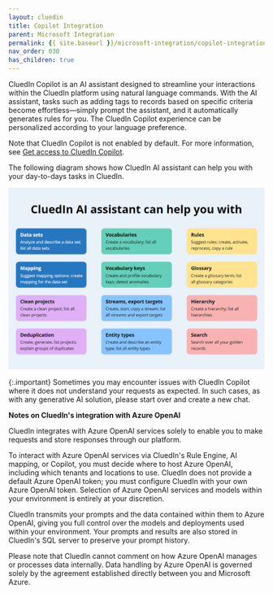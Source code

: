 ```yaml
---
layout: cluedin
title: Copilot Integration
parent: Microsoft Integration
permalink: {{ site.baseurl }}/microsoft-integration/copilot-integration
nav_order: 030
has_children: true
---
```


CluedIn Copilot is an AI assistant designed to streamline your interactions within the CluedIn platform using natural language commands. With the AI assistant, tasks such as adding tags to records based on specific criteria become effortless—simply prompt the assistant, and it automatically generates rules for you. The CluedIn Copilot experience can be personalized according to your language preference.

Note that CluedIn Copilot is not enabled by default. For more information, see [Get access to CluedIn Copilot](/microsoft-integration/copilot-integration/get-access-to-copilot).

The following diagram shows how CluedIn AI assistant can help you with your day-to-days tasks in CluedIn.

![copilot-diagram.png](../../assets/images/microsoft-integration/copilot/copilot-diagram.png)

{:.important}
Sometimes you may encounter issues with CluedIn Copilot where it does not understand your requests as expected. In such cases, as with any generative AI solution, please start over and create a new chat.

**Notes on CluedIn's integration with Azure OpenAI**

CluedIn integrates with Azure OpenAI services solely to enable you to make requests and store responses through our platform.

To interact with Azure OpenAI services via CluedIn's Rule Engine, AI mapping, or Copilot, you must decide where to host Azure OpenAI, including which tenants and locations to use. CluedIn does not provide a default Azure OpenAI token; you must configure CluedIn with your own Azure OpenAI token. Selection of Azure OpenAI services and models within your environment is entirely at your discretion.

CluedIn transmits your prompts and the data contained within them to Azure OpenAI, giving you full control over the models and deployments used within your environment. Your prompts and results are also stored in CluedIn's SQL server to preserve your prompt history.

Please note that CluedIn cannot comment on how Azure OpenAI manages or processes data internally. Data handling by Azure OpenAI is governed solely by the agreement established directly between you and Microsoft Azure.